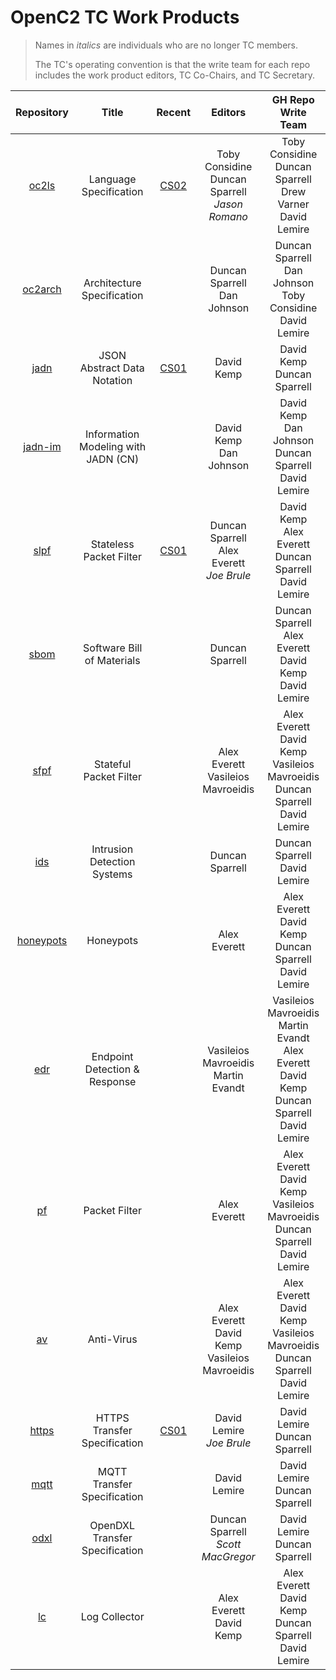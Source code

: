 # OpenC2 TC Work Products

> Names in _italics_ are individuals who are no longer TC members.
> 
> The TC's operating convention is that the write team for each repo includes the work product editors, TC Co-Chairs, and TC Secretary.

| Repository | Title | Recent | Editors | GH Repo<br>Write Team |
|:---:|:----:|:-----:|:----:|:-----:|
| [oc2ls](https://github.com/oasis-tcs/openc2-oc2ls) | Language Specification | [CS02](https://docs.oasis-open.org/openc2/oc2ls/v1.0/oc2ls-v1.0.html) | Toby Considine<br>Duncan Sparrell<br>_Jason Romano_ | Toby Considine<br>Duncan Sparrell<br>Drew Varner<br>David Lemire |
| [oc2arch](https://github.com/oasis-tcs/openc2-oc2arch) | Architecture Specification | | Duncan Sparrell<br>Dan Johnson | Duncan Sparrell<br>Dan Johnson<br>Toby Considine<br>David Lemire |
| [jadn](https://github.com/oasis-tcs/openc2-jadn) | JSON Abstract Data Notation | [CS01](https://docs.oasis-open.org/openc2/jadn/v1.0/cs01/jadn-v1.0-cs01.html) | David Kemp | David Kemp<br>Duncan Sparrell |
| [jadn-im](https://github.com/oasis-tcs/openc2-jadn-im) | Information Modeling with JADN (CN) | | David Kemp<br>Dan Johnson | David Kemp<br>Dan Johnson<br>Duncan Sparrell<br>David Lemire |
| [slpf](https://github.com/oasis-tcs/openc2-apsc-stateless-packet-filter) | Stateless Packet Filter | [CS01](https://docs.oasis-open.org/openc2/oc2slpf/v1.0/oc2slpf-v1.0.html) | Duncan Sparrell<br>Alex Everett<br>_Joe Brule_ | David Kemp<br>Alex Everett<br>Duncan Sparrell<br>David Lemire |
| [sbom](https://github.com/oasis-tcs/openc2-ap-sbom) | Software Bill of Materials | | Duncan Sparrell | Duncan Sparrell<br>Alex Everett<br>David Kemp<br>David Lemire |
| [sfpf](https://github.com/oasis-tcs/openc2-ap-sfpf) | Stateful Packet Filter | | Alex Everett<br>Vasileios Mavroeidis | Alex Everett<br>David Kemp<br>Vasileios Mavroeidis<br>Duncan Sparrell<br>David Lemire |
| [ids](https://github.com/oasis-tcs/openc2-ap-ids) | Intrusion Detection Systems | | Duncan Sparrell | Duncan Sparrell<br>David Lemire |
| [honeypots](https://github.com/oasis-tcs/openc2-ap-honeypots) | Honeypots | | Alex Everett | Alex Everett<br>David Kemp<br>Duncan Sparrell<br>David Lemire |
| [edr](https://github.com/oasis-tcs/openc2-ap-edr) | Endpoint Detection & Response | | Vasileios Mavroeidis<br>Martin Evandt | Vasileios Mavroeidis<br>Martin Evandt<br>Alex Everett<br>David Kemp<br>Duncan Sparrell<br>David Lemire |
| [pf](https://github.com/oasis-tcs/openc2-ap-pf) | Packet Filter | | Alex Everett | Alex Everett<br>David Kemp<br>Vasileios Mavroeidis<br>Duncan Sparrell<br>David Lemire |
| [av](https://github.com/oasis-tcs/openc2-ap-av) | Anti-Virus | | Alex Everett<br>David Kemp<br>Vasileios Mavroeidis | Alex Everett<br>David Kemp<br>Vasileios Mavroeidis<br>Duncan Sparrell<br>David Lemire |
| [https](https://github.com/oasis-tcs/openc2-impl-https) | HTTPS Transfer Specification | [CS01](https://docs.oasis-open.org/openc2/open-impl-https/v1.0/open-impl-https-v1.0.html) | David Lemire<br>_Joe Brule_ | David Lemire<br>Duncan Sparrell |
| [mqtt](https://github.com/oasis-tcs/openc2-transf-mqtt) | MQTT Transfer Specification | | David Lemire | David Lemire<br>Duncan Sparrell |
| [odxl](https://github.com/oasis-tcs/openc2-transf-odxl) | OpenDXL Transfer Specification | | Duncan Sparrell<br>_Scott MacGregor_ | David Lemire<br>Duncan Sparrell |
| [lc](https://github.com/oasis-tcs/openc2-ap-lc) | Log Collector | | Alex Everett<br>David Kemp | Alex Everett<br>David Kemp<br>Duncan Sparrell<br>David Lemire |

